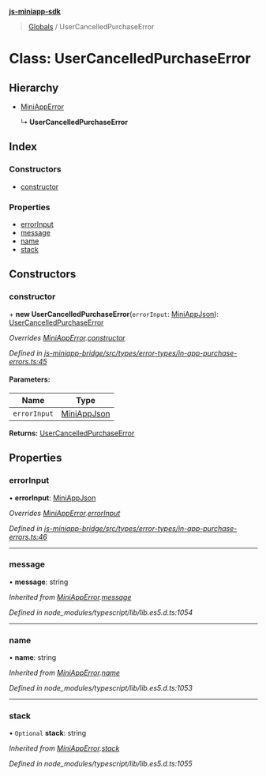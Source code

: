 **[js-miniapp-sdk](../README.md)**

> [Globals](../README.md) / UserCancelledPurchaseError

# Class: UserCancelledPurchaseError

## Hierarchy

* [MiniAppError](miniapperror.md)

  ↳ **UserCancelledPurchaseError**

## Index

### Constructors

* [constructor](usercancelledpurchaseerror.md#constructor)

### Properties

* [errorInput](usercancelledpurchaseerror.md#errorinput)
* [message](usercancelledpurchaseerror.md#message)
* [name](usercancelledpurchaseerror.md#name)
* [stack](usercancelledpurchaseerror.md#stack)

## Constructors

### constructor

\+ **new UserCancelledPurchaseError**(`errorInput`: [MiniAppJson](../interfaces/miniappjson.md)): [UserCancelledPurchaseError](usercancelledpurchaseerror.md)

*Overrides [MiniAppError](miniapperror.md).[constructor](miniapperror.md#constructor)*

*Defined in [js-miniapp-bridge/src/types/error-types/in-app-purchase-errors.ts:45](https://github.com/rakutentech/js-miniapp/blob/f59f350/js-miniapp-bridge/src/types/error-types/in-app-purchase-errors.ts#L45)*

#### Parameters:

Name | Type |
------ | ------ |
`errorInput` | [MiniAppJson](../interfaces/miniappjson.md) |

**Returns:** [UserCancelledPurchaseError](usercancelledpurchaseerror.md)

## Properties

### errorInput

•  **errorInput**: [MiniAppJson](../interfaces/miniappjson.md)

*Overrides [MiniAppError](miniapperror.md).[errorInput](miniapperror.md#errorinput)*

*Defined in [js-miniapp-bridge/src/types/error-types/in-app-purchase-errors.ts:46](https://github.com/rakutentech/js-miniapp/blob/f59f350/js-miniapp-bridge/src/types/error-types/in-app-purchase-errors.ts#L46)*

___

### message

•  **message**: string

*Inherited from [MiniAppError](miniapperror.md).[message](miniapperror.md#message)*

*Defined in node_modules/typescript/lib/lib.es5.d.ts:1054*

___

### name

•  **name**: string

*Inherited from [MiniAppError](miniapperror.md).[name](miniapperror.md#name)*

*Defined in node_modules/typescript/lib/lib.es5.d.ts:1053*

___

### stack

• `Optional` **stack**: string

*Inherited from [MiniAppError](miniapperror.md).[stack](miniapperror.md#stack)*

*Defined in node_modules/typescript/lib/lib.es5.d.ts:1055*
